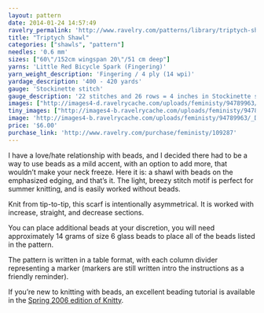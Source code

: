 ```yaml
---
layout: pattern
date: 2014-01-24 14:57:49
ravelry_permalink: 'http://www.ravelry.com/patterns/library/triptych-shawl'
title: "Triptych Shawl"
categories: ["shawls", "pattern"]
needles: '0.6 mm'
sizes: ["60\"/152cm wingspan 20\"/51 cm deep"]
yarns: 'Little Red Bicycle Spark (Fingering)'
yarn_weight_description: 'Fingering / 4 ply (14 wpi)'
yardage_description: '400 - 420 yards'
gauge: 'Stockinette stitch'
gauge_description: '22 stitches and 26 rows = 4 inches in Stockinette stitch'
images: ["http://images4-d.ravelrycache.com/uploads/feministy/94789963/_D7C4141_medium.jpg", "http://images4.ravelrycache.com/uploads/feministy/94789940/_D7C4139_medium.jpg", "http://images4-b.ravelrycache.com/uploads/feministy/94789897/_D7C4133_medium.jpg"]
tiny_images: ["http://images4-b.ravelrycache.com/uploads/feministy/94789963/_D7C4141_square.jpg", "http://images4-b.ravelrycache.com/uploads/feministy/94789940/_D7C4139_square.jpg", "http://images4-b.ravelrycache.com/uploads/feministy/94789897/_D7C4133_square.jpg"]
image: 'http://images4-b.ravelrycache.com/uploads/feministy/94789963/_D7C4141_square.jpg'
price: '$6.00'
purchase_link: 'http://www.ravelry.com/purchase/feministy/109287'
---
```

<p>I have a love/hate relationship with beads, and I decided there had to be a way to use beads as a mild accent, with an option to add more, that wouldn’t make your neck freeze. Here it is: a shawl with beads on the emphasized edging, and that’s it. The light, breezy stitch motif is perfect for summer knitting, and is easily worked without beads.</p>

<p>Knit from tip-to-tip, this scarf is intentionally asymmetrical. It is worked with increase, straight, and decrease sections.</p>

<p>You can place additional beads at your discretion, you will need approximately 14 grams of size 6 glass beads to place all of the beads listed in the pattern.</p>

<p>The pattern is written in a table format, with each column divider representing a marker (markers are still written intro the instructions as a friendly reminder).</p>

<p>If you’re new to knitting with beads, an excellent beading tutorial is available in the <a href='http://knitty.com/ISSUEspring06/FEATseducedbybeads.html'>Spring 2006 edition of Knitty</a>.</p>